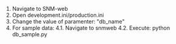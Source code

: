 1. Navigate to SNM-web 
2. Open development.ini/production.ini
3. Change the value of paramenter: "db_name"
4. For sample data:
    4.1. Navigate to snmweb
    4.2. Execute: python db_sample.py
